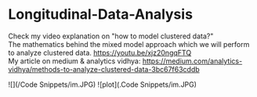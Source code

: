 # Longitudinal-Data-Analysis
Check my video explanation on "how to model clustered data?"<br/>
The mathematics behind the mixed model approach which we will perform to analyze clustered data.
https://youtu.be/xjz20ngqFTQ <br/>
My article on medium & analytics vidhya: https://medium.com/analytics-vidhya/methods-to-analyze-clustered-data-3bc67f63cddb

![](/Code Snippets/im.JPG)
![plot](.Code Snippets/im.JPG)

